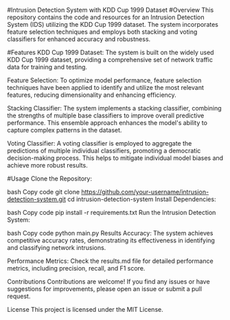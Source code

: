 #Intrusion Detection System with KDD Cup 1999 Dataset
#Overview
This repository contains the code and resources for an Intrusion Detection System (IDS) utilizing the KDD Cup 1999 dataset. The system incorporates feature selection techniques and employs both stacking and voting classifiers for enhanced accuracy and robustness.

#Features
KDD Cup 1999 Dataset: The system is built on the widely used KDD Cup 1999 dataset, providing a comprehensive set of network traffic data for training and testing.

Feature Selection: To optimize model performance, feature selection techniques have been applied to identify and utilize the most relevant features, reducing dimensionality and enhancing efficiency.

Stacking Classifier: The system implements a stacking classifier, combining the strengths of multiple base classifiers to improve overall predictive performance. This ensemble approach enhances the model's ability to capture complex patterns in the dataset.

Voting Classifier: A voting classifier is employed to aggregate the predictions of multiple individual classifiers, promoting a democratic decision-making process. This helps to mitigate individual model biases and achieve more robust results.

#Usage
Clone the Repository:

bash
Copy code
git clone https://github.com/your-username/intrusion-detection-system.git
cd intrusion-detection-system
Install Dependencies:

bash
Copy code
pip install -r requirements.txt
Run the Intrusion Detection System:

bash
Copy code
python main.py
Results
Accuracy: The system achieves competitive accuracy rates, demonstrating its effectiveness in identifying and classifying network intrusions.

Performance Metrics: Check the results.md file for detailed performance metrics, including precision, recall, and F1 score.

Contributions
Contributions are welcome! If you find any issues or have suggestions for improvements, please open an issue or submit a pull request.

License
This project is licensed under the MIT License.
